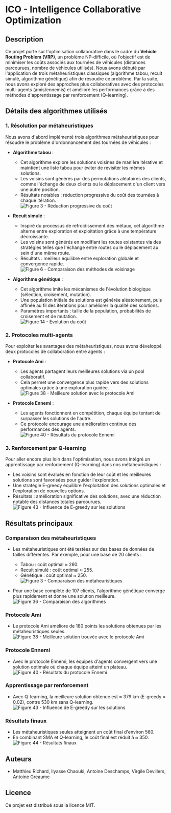 # ICO - Intelligence Collaborative Optimization

## Description
Ce projet porte sur l'optimisation collaborative dans le cadre du **Vehicle Routing Problem (VRP)**, un problème NP-difficile, où l'objectif est de minimiser les coûts associés aux tournées de véhicules (distances parcourues, nombre de véhicules utilisés). Nous avons débuté par l'application de trois métaheuristiques classiques (algorithme tabou, recuit simulé, algorithme génétique) afin de résoudre ce problème. Par la suite, nous avons exploré des approches plus collaboratives avec des protocoles multi-agents (amis/ennemis) et amélioré les performances grâce à des méthodes d'apprentissage par renforcement (Q-learning).

## Détails des algorithmes utilisés

### 1. Résolution par métaheuristiques
Nous avons d'abord implémenté trois algorithmes métaheuristiques pour résoudre le problème d'ordonnancement des tournées de véhicules :

- **Algorithme tabou** :
  - Cet algorithme explore les solutions voisines de manière itérative et maintient une liste tabou pour éviter de revisiter les mêmes solutions.
  - Les voisins sont générés par des permutations aléatoires des clients, comme l'échange de deux clients ou le déplacement d'un client vers une autre position.
  - Résultats notables : réduction progressive du coût des tournées à chaque itération.  
  ![Figure 3 - Réduction progressive du coût](images/figure3.png)

- **Recuit simulé** :
  - Inspiré du processus de refroidissement des métaux, cet algorithme alterne entre exploration et exploitation grâce à une température décroissante.
  - Les voisins sont générés en modifiant les routes existantes via des stratégies telles que l'échange entre routes ou le déplacement au sein d'une même route.
  - Résultats : meilleur équilibre entre exploration globale et convergence rapide.  
  ![Figure 6 - Comparaison des méthodes de voisinage](images/figure6.png)

- **Algorithme génétique** :
  - Cet algorithme imite les mécanismes de l'évolution biologique (sélection, croisement, mutation).
  - Une population initiale de solutions est générée aléatoirement, puis affinée au fil des itérations pour améliorer la qualité des solutions.
  - Paramètres importants : taille de la population, probabilités de croisement et de mutation.  
  ![Figure 14 - Evolution du coût](images/figure14.png)

### 2. Protocoles multi-agents
Pour exploiter les avantages des métaheuristiques, nous avons développé deux protocoles de collaboration entre agents :

- **Protocole Ami** :
  - Les agents partagent leurs meilleures solutions via un pool collaboratif.
  - Cela permet une convergence plus rapide vers des solutions optimales grâce à une exploration guidée.  
  ![Figure 38 - Meilleure solution avec le protocole Ami](images/figure38.png)

- **Protocole Ennemi** :
  - Les agents fonctionnent en compétition, chaque équipe tentant de surpasser les solutions de l'autre.
  - Ce protocole encourage une amélioration continue des performances des agents.  
  ![Figure 40 - Résultats du protocole Ennemi](images/figure40.png)

### 3. Renforcement par Q-learning
Pour aller encore plus loin dans l'optimisation, nous avons intégré un apprentissage par renforcement (Q-learning) dans nos métaheuristiques :

- Les voisins sont évalués en fonction de leur coût et les meilleures solutions sont favorisées pour guider l'exploration.
- Une stratégie E-greedy équilibre l'exploitation des solutions optimales et l'exploration de nouvelles options.
- Résultats : amélioration significative des solutions, avec une réduction notable des distances totales parcourues.  
  ![Figure 43 - Influence de E-greedy sur les solutions](images/figure43.png)

## Résultats principaux

### Comparaison des métaheuristiques
- Les métaheuristiques ont été testées sur des bases de données de tailles différentes. Par exemple, pour une base de 20 clients :
  - Tabou : coût optimal ≈ 260.
  - Recuit simulé : coût optimal ≈ 255.
  - Génétique : coût optimal ≈ 250.  
  ![Figure 3 - Comparaison des métaheuristiques](images/figure3.png)

- Pour une base complète de 107 clients, l'algorithme génétique converge plus rapidement et donne une solution meilleure.  
  ![Figure 36 - Comparaison des algorithmes](images/figure36.png)

### Protocole Ami
- Le protocole Ami améliore de 180 points les solutions obtenues par les métaheuristiques seules.  
  ![Figure 38 - Meilleure solution trouvée avec le protocole Ami](images/figure38.png)

### Protocole Ennemi
- Avec le protocole Ennemi, les équipes d'agents convergent vers une solution optimale où chaque équipe atteint un plateau.  
  ![Figure 40 - Résultats du protocole Ennemi](images/figure40.png)

### Apprentissage par renforcement
- Avec Q-learning, la meilleure solution obtenue est ≈ 379 km (E-greedy = 0.02), contre 530 km sans Q-learning.  
  ![Figure 43 - Influence de E-greedy sur les solutions](images/figure43.png)

### Résultats finaux
- Les métaheuristiques seules atteignent un coût final d'environ 560.
- En combinant SMA et Q-learning, le coût final est réduit à ≈ 350.  
  ![Figure 44 - Résultats finaux](images/figure44.png)

## Auteurs
- Matthieu Richard, Ilyasse Chaouki, Antoine Deschamps, Virgile Devillers, Antoine Greaume

## Licence
Ce projet est distribué sous la licence MIT.
